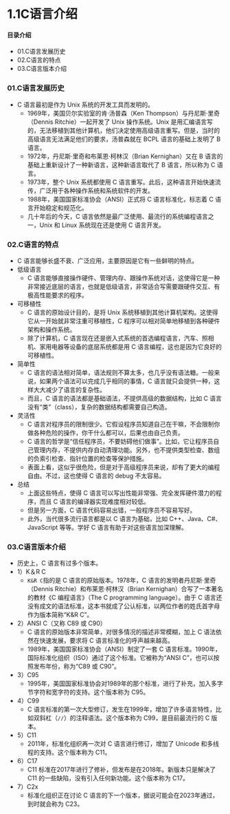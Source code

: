 # 1.1C语言介绍
#### 目录介绍
- 01.C语言发展历史
- 02.C语言的特点
- 03.C语言版本介绍






### 01.C语言发展历史
- C 语言最初是作为 Unix 系统的开发工具而发明的。 
  - 1969年，美国贝尔实验室的肯·汤普森（Ken Thompson）与丹尼斯·里奇（Dennis Ritchie）一起开发了 Unix 操作系统。Unix 是用汇编语言写的，无法移植到其他计算机，他们决定使用高级语言重写。但是，当时的高级语言无法满足他们的要求，汤普森就在 BCPL 语言的基础上发明了 B 语言。 
  - 1972年，丹尼斯·里奇和布莱恩·柯林汉（Brian Kernighan）又在 B 语言的基础上重新设计了一种新语言，这种新语言取代了 B 语言，所以称为 C 语言。 
  - 1973年，整个 Unix 系统都使用 C 语言重写。此后，这种语言开始快速流传，广泛用于各种操作系统和系统软件的开发。 
  - 1988年，美国国家标准协会（ANSI）正式将 C 语言标准化，标志着 C 语言开始稳定和规范化。 
  - 几十年后的今天，C 语言依然是最广泛使用、最流行的系统编程语言之一，Unix 和 Linux 系统现在还是使用 C 语言开发。



### 02.C语言的特点
- C 语言能够长盛不衰、广泛应用，主要原因是它有一些鲜明的特点。 
- 低级语言
  - C 语言能够直接操作硬件、管理内存、跟操作系统对话，这使得它是一种非常接近底层的语言，也就是低级语言，非常适合写需要跟硬件交互、有极高性能要求的程序。
- 可移植性
  - C 语言的原始设计目的，是将 Unix 系统移植到其他计算机架构。这使得它从一开始就非常注重可移植性，C
    程序可以相对简单地移植到各种硬件架构和操作系统。
  - 除了计算机，C 语言现在还是嵌入式系统的首选编程语言，汽车、照相机、家用电器等设备的底层系统都是用 C 语言编程，这也是因为它良好的可移植性。
- 简单性
  - C 语言的语法相对简单，语法规则不算太多，也几乎没有语法糖。一般来说，如果两个语法可以完成几乎相同的事情，C
    语言就只会提供一种，这样大大减少了语言的复杂性。
  - 而且，C 语言的语法都是基础语法，不提供高级的数据结构，比如 C 语言没有“类”（class），复杂的数据结构都需要自己构造。
- 灵活性
  - C 语言对程序员的限制很少。它假设程序员知道自己在干嘛，不会限制你做各种危险的操作，你干什么都可以，后果也由自己负责。
  - C 语言的哲学是“信任程序员，不要妨碍他们做事”。比如，它让程序员自己管理内存，不提供内存自动清理功能。另外，也不提供类型检查、数组的负索引检查、指针位置的检查等保护措施。
  - 表面上看，这似乎很危险，但是对于高级程序员来说，却有了更大的编程自由。不过，这也使得 C 语言的 debug 不太容易。
- 总结
  - 上面这些特点，使得 C 语言可以写出性能非常强、完全发挥硬件潜力的程序，而且 C 语言的编译器实现难度相对较低。
  - 但是另一方面，C 语言代码容易出错，一般程序员不容易写好。
  - 此外，当代很多流行语言都是以 C 语言为基础，比如 C++、Java、C#、JavaScript 等等。学好 C 语言有助于对这些语言加深理解。



### 03.C语言版本介绍
- 历史上，C 语言有过多个版本。
- 1）K＆R C
  - `K&R C`指的是 C 语言的原始版本。1978年，C 语言的发明者丹尼斯·里奇（Dennis Ritchie）和布莱恩·柯林汉（Brian Kernighan）合写了一本著名的教材《C 编程语言》（The C programming language）。由于 C 语言还没有成文的语法标准，这本书就成了公认标准，以两位作者的姓氏首字母作为版本简称“K&R C”。
- 2）ANSI C（又称 C89 或 C90） 
  - C 语言的原始版本非常简单，对很多情况的描述非常模糊，加上 C 语法依然在快速发展，要求将 C 语言标准化的呼声越来越高。 
  - 1989年，美国国家标准协会（ANSI）制定了一套 C 语言标准。1990年，国际标准化组织（ISO）通过了这个标准。它被称为“ANSI C”，也可以按照发布年份，称为“C89 或 C90”。 
- 3）C95 
  - 1995年，美国国家标准协会对1989年的那个标准，进行了补充，加入多字节字符和宽字符的支持。这个版本称为 C95。
- 4）C99 
  - C 语言标准的第一次大型修订，发生在1999年，增加了许多语言特性，比如双斜杠（`//`）的注释语法。这个版本称为 C99，是目前最流行的 C 版本。
- 5）C11 
  - 2011年，标准化组织再一次对 C 语言进行修订，增加了 Unicode 和多线程的支持。这个版本称为 C11。 
- 6）C17 
  - C11 标准在2017年进行了修补，但发布是在2018年。新版本只是解决了 C11 的一些缺陷，没有引入任何新功能。这个版本称为 C17。 
- 7）C2x 
  - 标准化组织正在讨论 C 语言的下一个版本，据说可能会在2023年通过，到时就会称为 C23。


